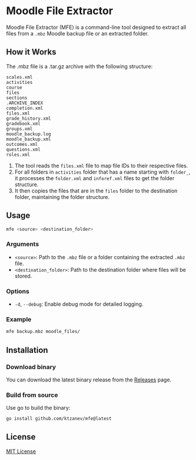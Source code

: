 # Moodle File Extractor

Moodle File Extractor (MFE) is a command-line tool designed to extract all files from a `.mbz` Moodle backup file or an extracted folder.

## How it Works
The .mbz file is a .tar.gz archive with the following structure:
```
scales.xml
activities
course
files
sections
.ARCHIVE_INDEX
completion.xml
files.xml
grade_history.xml
gradebook.xml
groups.xml
moodle_backup.log
moodle_backup.xml
outcomes.xml
questions.xml
roles.xml
```
1. The tool reads the `files.xml` file to map file IDs to their respective files. 
2. For all folders in `activities` folder that has a name starting with `folder_`, it processes the `folder.xml` and `inforef.xml` files to get the folder structure.
3. It then copies the files that are in the `files` folder to the destination folder, maintaining the folder structure.

## Usage
```bash
mfe <source> <destination_folder>
```

### Arguments
- `<source>`: Path to the `.mbz` file or a folder containing the extracted `.mbz` file.
- `<destination_folder>`: Path to the destination folder where files will be stored.

### Options
- `-d`, `--debug`: Enable debug mode for detailed logging.

### Example
```bash
mfe backup.mbz moodle_files/
```

## Installation

### Download binary
You can download the latest binary release from the [Releases](https://github.com/ktzanev/mfe/releases) page.

### Build from source

Use go to build the binary:
```bash
go install github.com/ktzanev/mfe@latest
```

## License

[MIT License](LICENSE)